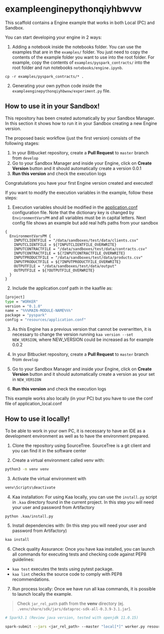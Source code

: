 exampleenginepythonqiyhbwvw
===========================================


This scaffold contains a Engine example that works in both Local (PC) and Sandbox.

You can start developing your engine in 2 ways:
1. Adding a notebook inside the notebooks folder. You can use the examples that are in the `examples/` folder. You just need to copy the contents of the example folder you want to use into the root folder. For example, copy the contents of `examples/pyspark_contracts/` into the root folder and run notebooks `notebooks/engine.ipynb`.
```
cp -r examples/pyspark_contracts/* .
```
2. Generating your own python code inside the `exampleenginepythonqiyhbwvw/experiment.py` file.

How to use it in your Sandbox!
------------------------------

This repository has been created automatically by your Sandbox Manager. In this section it shows how to run it in your Sandbox creating a new Engine version.

The proposed basic workflow (just the first version) consists of the following stages:

1. In your Bitbucket repository, create a **Pull Request** to `master` branch from `develop`
2. Go to your Sandbox Manager and inside your Engine, click on **Create Version** button and it should automatically create a version 0.0.1
3. **Run this version** and check the execution logs

Congratulations you have your first Engine version created and executed!

If you want to modify the execution variables in the example, follow these steps:

1. Execution variables should be modified in the [application.conf ](resources/application.conf) configuration file. Note that the dictionary key is changed by `EnvironmentVarsPM` and all variables must be in capital letters. Next config file shows an example but add real hdfs paths from your sandbox

```
{
  EnvironmentVarsPM {
    INPUTCLIENTFILE = "/data/sandboxes/test/data/clients.csv"
    INPUTCLIENTFILE = ${?INPUTCLIENTFILE_OVERWRITE}
    INPUTCONTRACTFILE = "/data/sandboxes/test/data/contracts.csv"
    INPUTCONTRACTFILE = ${?INPUTCONTRACTFILE_OVERWRITE}
    INPUTPRODUCTFILE = "/data/sandboxes/test/data/products.csv"
    INPUTPRODUCTFILE = ${?INPUTPRODUCTFILE_OVERWRITE}
    OUTPUTFILE = "/data/sandboxes/test/data/output"
    OUTPUTFILE = ${?OUTPUTFILE_OVERWRITE}
  }
}
```

2. Include the application.conf path in the kaafile as:

```bash
[project]
type = "WORKER"
version = "0.1.0"
name = "%%%MAIN-MODULE-NAME%%%"
package = "pyspark"
config = "resources/application.conf"
```

3. As this Engine has a previous version that cannot be overwritten, it is necessary to change the version running `kaa version --set NEW_VERSION`, where NEW_VERSION could be increased as for example 0.0.2

4. In your Bitbucket repository, create a **Pull Request** to `master` branch from `develop`

5. Go to your Sandbox Manager and inside your Engine, click on **Create Version** button and it should automatically create a version as your set in `NEW_VERSION`

6. **Run this version** and check the execution logs


This example works also locally (in your PC) but you have to use the conf file of application_local.conf

How to use it locally!
----------------------

To be able to work in your own PC, it is necessary to have an IDE as a development environment as well as to have the environment prepared.

1. Clone the repository using SourceTree. SourceTree is a git client and you can find it in the software center

2. Create a virtual environment called venv with:
```bash
python3 -m venv venv
```

3. Activate the virtual environment with
```bash
venv\Scripts\deactivate
```

4. Kaa installation: For using Kaa locally, you can use the `install.py` script in `.kaa` directory found in the current project. In this step you will need your user and password from Artifactory
```bash
python .kaa/install.py
```

5. Install dependencies with: (In this step you will need your user and password from Artifactory)
```bash
kaa install
```

6. Check quality Assurance: Once you have kaa installed, you can launch all commands for executing tests and checking code against PEP8 guidelines:

* `kaa test` executes the tests using pytest package.
* `kaa lint` checks the source code to comply with PEP8 recommendations.

7. Run process locally: Once we have run all kaa commands, it is possible to launch locally the example.

> Check `jar_rel_path` path from the **venv** directory (ej. `.venv/share/sdk/jars/dataproc-sdk-all-0.3.9-3.1.jar`).

```bash
# Spark3.1 (Review java version, tested with openjdk 11.0.15)

spark-submit --jars <jar_rel_path> --master "local[*]" worker.py resources/application.conf
```

